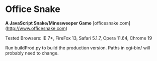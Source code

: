 # Office Snake
**A JavaScript Snake/Minesweeper Game**
[officesnake.com] (http://www.officesnake.com)

Tested Browsers: IE 7+, FireFox 13, Safari 5.1.7, Opera 11.64, Chrome 19

Run buildProd.py to build the production version. Paths in cgi-bin/ will probably need to change.
